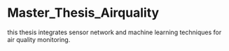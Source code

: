 # Master_Thesis_Airquality
this thesis integrates sensor network  and machine learning techniques for air quality monitoring.
